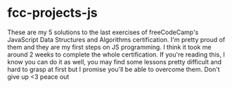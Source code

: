 # fcc-projects-js

These are my 5 solutions to the last exercises of freeCodeCamp's JavaScript Data Structures and Algorithms certification.
I'm pretty proud of them and they are my first steps on JS programming.
I think it took me around 2 weeks to complete the whole certification.
If you're reading this, I know you can do it as well, you may find some lessons pretty difficult and hard to grasp at first but I promise you'll be able to overcome them. Don't give up <3
peace out
